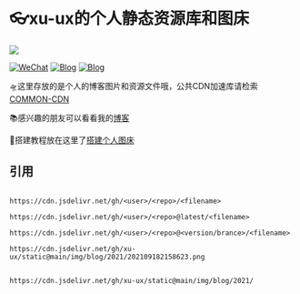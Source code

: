 # 👓xu-ux的个人静态资源库和图床
[![](https://data.jsdelivr.com/v1/package/gh/xu-ux/static/badge)](https://www.jsdelivr.com/package/gh/xu-ux/static)

[![WeChat](https://img.shields.io/badge/公众号-氘氚-brightgreen?logo=WeChat)](https://cdn.jsdelivr.net/gh/xu-ux/static/img/wxarticle/dao_chuan_official_accounts.png)
[![Blog](https://img.shields.io/badge/blog-博客园-blue?logo=Blogger&logoColor=white)](https://www.cnblogs.com/xu-ux/)
[![Blog](https://img.shields.io/badge/blog-CSDN-red?logo=Blogger&logoColor=red)](https://blog.csdn.net/qq_35341203)


🛸这里存放的是个人的博客图片和资源文件哦，公共CDN加速库请检索[COMMON-CDN](https://github.com/xu-ux/common)

📚感兴趣的朋友可以看看我的[博客](https://xu.vercel.app/)

📃搭建教程放在这里了[搭建个人图床](https://github.com/xu-ux/static/wiki)

## 引用

```

https://cdn.jsdelivr.net/gh/<user>/<repo>/<filename>
  
https://cdn.jsdelivr.net/gh/<user>/<repo>@latest/<filename>
  
https://cdn.jsdelivr.net/gh/<user>/<repo>@<version/brance>/<filename>
  
https://cdn.jsdelivr.net/gh/xu-ux/static@main/img/blog/2021/202109182158623.png

```

```

https://cdn.jsdelivr.net/gh/xu-ux/static@main/img/blog/2021/

```


